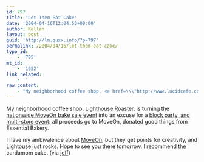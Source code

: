 ```yaml
---
id: 797
title: 'Let Them Eat Cake'
date: '2004-04-16T12:04:53+00:00'
author: Kellan
layout: post
guid: 'http://lm.quxx.info/?p=797'
permalink: /2004/04/16/let-them-eat-cake/
typo_id:
    - '795'
mt_id:
    - '1952'
link_related:
    - ''
raw_content:
    - "My neighborhood coffee shop, <a href=\\\"http://www.lucidcafe.com/cafeforum/lighthouse.html\\\">Lighthouse Roaster</a>, is turning the <a href=\\\"http://www.moveon.org/pac/news/1000bakesales.html\\\">nationwide MoveOn bake sale event</a> into an excuse for a <a href=\\\"http://action.moveon.org/bakesale/selectmtg.html?zip=98107&distance=10&event_type=Bake%20Sale\\\">block party, and multi-store event</a>:  all proceeds go to MoveOn, donated good things from Essential Bakery.\n\nI have my ambivalence about <a href=\\\"http://moveon.org\\\">MoveOn</a>, but they get points for creativity, and Lightouse just rocks.  Hope to see you there tomorrow.  I recommend the cardamom cake. (via <a href=\\\"http://www.idealog.us\\\">jeff</a>)"
---
```


My neighborhood coffee shop, [Lighthouse Roaster](http://www.lucidcafe.com/cafeforum/lighthouse.html), is turning the [nationwide MoveOn bake sale event](http://www.moveon.org/pac/news/1000bakesales.html) into an excuse for a [block party, and multi-store event](http://action.moveon.org/bakesale/selectmtg.html?zip=98107&distance=10&event_type=Bake%20Sale): all proceeds go to MoveOn, donated good things from Essential Bakery.

I have my ambivalence about [MoveOn](http://moveon.org), but they get points for creativity, and Lightouse just rocks. Hope to see you there tomorrow. I recommend the cardamom cake. (via [jeff](http://www.idealog.us))